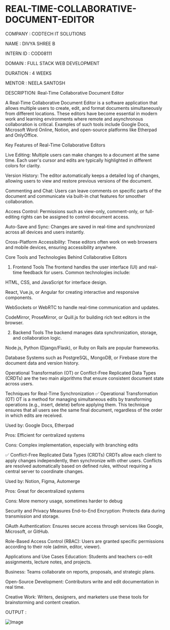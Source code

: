 # REAL-TIME-COLLABORATIVE-DOCUMENT-EDITOR

COMPANY : CODTECH IT SOLUTIONS

NAME : DIVYA SHREE B

INTERN ID : COD08111

DOMAIN : FULL STACK WEB DEVELOPMENT

DURATION : 4 WEEKS

MENTOR : NEELA SANTOSH 

DESCRIPTION: Real-Time Collaborative Document Editor

A Real-Time Collaborative Document Editor is a software application that allows multiple users to create, edit, and format documents simultaneously from different locations. These editors have become essential in modern work and learning environments where remote and asynchronous collaboration is critical. Examples of such tools include Google Docs, Microsoft Word Online, Notion, and open-source platforms like Etherpad and OnlyOffice.

Key Features of Real-Time Collaborative Editors

Live Editing: Multiple users can make changes to a document at the same time. Each user's cursor and edits are typically highlighted in different colors for clarity.

Version History: The editor automatically keeps a detailed log of changes, allowing users to view and restore previous versions of the document.

Commenting and Chat: Users can leave comments on specific parts of the document and communicate via built-in chat features for smoother collaboration.

Access Control: Permissions such as view-only, comment-only, or full-editing rights can be assigned to control document access.

Auto-Save and Sync: Changes are saved in real-time and synchronized across all devices and users instantly.

Cross-Platform Accessibility: These editors often work on web browsers and mobile devices, ensuring accessibility anywhere.

Core Tools and Technologies Behind Collaborative Editors

1. Frontend Tools
The frontend handles the user interface (UI) and real-time feedback for users. Common technologies include:

HTML, CSS, and JavaScript for interface design.

React, Vue.js, or Angular for creating interactive and responsive components.

WebSockets or WebRTC to handle real-time communication and updates.

CodeMirror, ProseMirror, or Quill.js for building rich text editors in the browser.

2. Backend Tools
The backend manages data synchronization, storage, and collaboration logic.

Node.js, Python (Django/Flask), or Ruby on Rails are popular frameworks.

Database Systems such as PostgreSQL, MongoDB, or Firebase store the document data and version history.

Operational Transformation (OT) or Conflict-Free Replicated Data Types (CRDTs) are the two main algorithms that ensure consistent document state across users.

Techniques for Real-Time Synchronization
✅ Operational Transformation (OT)
OT is a method for managing simultaneous edits by transforming operations (e.g., insert, delete) before applying them. This technique ensures that all users see the same final document, regardless of the order in which edits are received.

Used by: Google Docs, Etherpad

Pros: Efficient for centralized systems

Cons: Complex implementation, especially with branching edits

✅ Conflict-Free Replicated Data Types (CRDTs)
CRDTs allow each client to apply changes independently, then synchronize with other users. Conflicts are resolved automatically based on defined rules, without requiring a central server to coordinate changes.

Used by: Notion, Figma, Automerge

Pros: Great for decentralized systems

Cons: More memory usage, sometimes harder to debug

Security and Privacy Measures
End-to-End Encryption: Protects data during transmission and storage.

OAuth Authentication: Ensures secure access through services like Google, Microsoft, or GitHub.

Role-Based Access Control (RBAC): Users are granted specific permissions according to their role (admin, editor, viewer).

Applications and Use Cases
Education: Students and teachers co-edit assignments, lecture notes, and projects.

Business: Teams collaborate on reports, proposals, and strategic plans.

Open-Source Development: Contributors write and edit documentation in real time.

Creative Work: Writers, designers, and marketers use these tools for brainstorming and content creation.

OUTPUT : 

![Image](https://github.com/user-attachments/assets/2481c3c2-9635-48c6-bdb1-c82716df771c)


